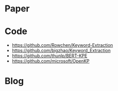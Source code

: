 # Paper


# Code
- https://github.com/Rowchen/Keyword-Extraction
- https://github.com/bigzhao/Keyword_Extraction
- https://github.com/thunlp/BERT-KPE
- https://github.com/microsoft/OpenKP



# Blog


